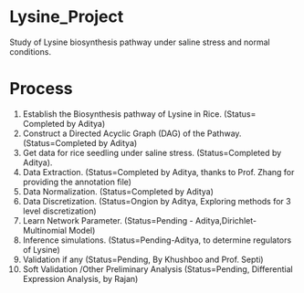 # Lysine_Project
Study of Lysine biosynthesis pathway under saline stress and normal conditions.

# Process
1. Establish the Biosynthesis pathway of Lysine in Rice. (Status= Completed by Aditya)
2. Construct a Directed Acyclic Graph (DAG) of the Pathway. (Status=Completed by Aditya)
3. Get data for rice seedling under saline stress. (Status=Completed by Aditya).
4. Data Extraction. (Status=Completed by Aditya, thanks to Prof. Zhang for providing the annotation file)
5. Data Normalization. (Status=Completed by Aditya)
6. Data Discretization. (Status=Ongion by Aditya, Exploring methods for 3 level discretization)
7. Learn Network Parameter. (Status=Pending - Aditya,Dirichlet- Multinomial Model)
8. Inference simulations. (Status=Pending-Aditya, to determine regulators of Lysine)
9. Validation if any (Status=Pending, By Khushboo and  Prof. Septi)
10. Soft Validation /Other Preliminary Analysis (Status=Pending, Differential Expression Analysis, by Rajan)
